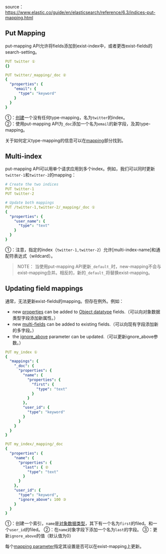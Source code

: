 source：https://www.elastic.co/guide/en/elasticsearch/reference/6.3/indices-put-mapping.html

## Put Mapping
put-mapping API允许将fields添加到exist-index中，或者更改exist-fields的search-setting。
```yaml
PUT twitter ①
{}

PUT twitter/_mapping/_doc ②
{
  "properties": {
    "email": {
      "type": "keyword"
    }
  }
}
```
①：[创建][indices-create-index]一个没有任何type-mapping，名为`twitter`的index。  
②：使用put-mapping API为`_doc`添加一个名为`email`的新字段，及其type-mapping。  

关于如何定义type-mapping的信息可以在[mapping]部分找到。

[indices-create-index]: https://www.elastic.co/guide/en/elasticsearch/reference/6.3/indices-create-index.html
[mapping]: https://www.elastic.co/guide/en/elasticsearch/reference/6.3/mapping.html

## Multi-index
put-mapping API可以用单个请求应用到多个index。例如，我们可以同时更新`twitter-1`和`twitter-2`的mapping：
```yaml
# Create the two indices
PUT twitter-1
PUT twitter-2

# Update both mappings
PUT /twitter-1,twitter-2/_mapping/_doc ①
{
  "properties": {
    "user_name": {
      "type": "text"
    }
  }
}

```
①：注意，指定的index（`twitter-1,twitter-2`）允许[multi-index-name]和通配符表达式（wildcard）。

[multi-index]: https://www.elastic.co/guide/en/elasticsearch/reference/6.3/multi-index.html

> NOTE：
> 当使用put-mapping API更新`_default_`时，new-mapping不会与exist-mapping合并。相反的，新的`_default_`将替换exist-mapping。

## Updating field mappings
通常，无法更新exist-fields的mapping。但存在例外。例如：  

- new [properties] can be added to [Object datatype] fields.（可以向对象数据类型字段添加新属性。）
- new [multi-fields] can be added to existing fields.（可以向现有字段添加新的多字段。）
- the [ignore_above] parameter can be updated.（可以更新ignore_above参数。）

[properties]: https://www.elastic.co/guide/en/elasticsearch/reference/6.3/properties.html
[Object datatype]: https://www.elastic.co/guide/en/elasticsearch/reference/6.3/object.html
[multi-fields]: https://www.elastic.co/guide/en/elasticsearch/reference/6.3/multi-fields.html
[ignore_above]: https://www.elastic.co/guide/en/elasticsearch/reference/6.3/ignore-above.html

```yaml
PUT my_index ①
{
  "mappings": {
    "_doc": {
      "properties": {
        "name": {
          "properties": {
            "first": {
              "type": "text"
            }
          }
        },
        "user_id": {
          "type": "keyword"
        }
      }
    }
  }
}

PUT my_index/_mapping/_doc
{
  "properties": {
    "name": {
      "properties": {
        "last": { ②
          "type": "text"
        }
      }
    },
    "user_id": {
      "type": "keyword",
      "ignore_above": 100 ③
    }
  }
}

```
①：创建一个索引，`name`是[对象数据类型][Object datatype]，其下有一个名为`first`的filed。和一个`user_id`的filed。
②：在`name`对象字段下添加一个名为`last`的字段。
③：更新`ignore_above`的值（默认值为0）

每个[mapping parameter]指定其设置是否可以在exist-mapping上更新。

[mapping parameter]: https://www.elastic.co/guide/en/elasticsearch/reference/6.3/mapping-params.html